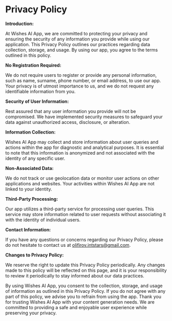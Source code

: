 <h1>Privacy Policy</h1>

**Introduction:**

At Wishes AI App, we are committed to protecting your privacy and ensuring the security of any information you provide while using our application. This Privacy Policy outlines our practices regarding data collection, storage, and usage. By using our app, you agree to the terms outlined in this policy.

**No Registration Required:**

We do not require users to register or provide any personal information, such as name, surname, phone number, or email address, to use our app. Your privacy is of utmost importance to us, and we do not request any identifiable information from you.

**Security of User Information:**

Rest assured that any user information you provide will not be compromised. We have implemented security measures to safeguard your data against unauthorized access, disclosure, or alteration.

**Information Collection:**

Wishes AI App may collect and store information about user queries and actions within the app for diagnostic and analytical purposes. It is essential to note that this information is anonymized and not associated with the identity of any specific user.

**Non-Associated Data:**

We do not track or use geolocation data or monitor user actions on other applications and websites. Your activities within Wishes AI App are not linked to your identity.

**Third-Party Processing:**

Our app utilizes a third-party service for processing user queries. This service may store information related to user requests without associating it with the identity of individual users.

**Contact Information:**

If you have any questions or concerns regarding our Privacy Policy, please do not hesitate to contact us at olifirov.intstars@gmail.com.

**Changes to Privacy Policy:**

We reserve the right to update this Privacy Policy periodically. Any changes made to this policy will be reflected on this page, and it is your responsibility to review it periodically to stay informed about our data practices.

By using Wishes AI App, you consent to the collection, storage, and usage of information as outlined in this Privacy Policy. If you do not agree with any part of this policy, we advise you to refrain from using the app.
Thank you for trusting Wishes AI App with your content generation needs. We are committed to providing a safe and enjoyable user experience while preserving your privacy.
